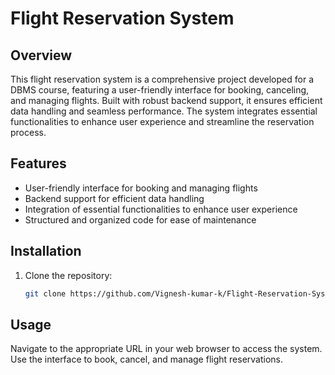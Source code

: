 # Flight Reservation System

## Overview
This flight reservation system is a comprehensive project developed for a DBMS course, featuring a user-friendly interface for booking, canceling, and managing flights. Built with robust backend support, it ensures efficient data handling and seamless performance. The system integrates essential functionalities to enhance user experience and streamline the reservation process.

## Features
- User-friendly interface for booking and managing flights
- Backend support for efficient data handling
- Integration of essential functionalities to enhance user experience
- Structured and organized code for ease of maintenance


## Installation
1. Clone the repository:
   ```bash
   git clone https://github.com/Vignesh-kumar-k/Flight-Reservation-System
   
## Usage
Navigate to the appropriate URL in your web browser to access the system.
Use the interface to book, cancel, and manage flight reservations.
